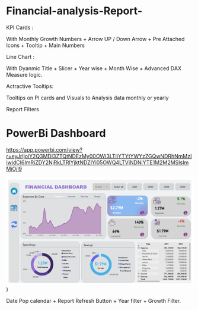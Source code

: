 # Financial-analysis-Report-
KPI Cards :



With Monthly Growth Numbers + Arrow UP / Down Arrow + Pre Attached Icons + Tooltip + Main Numbers



Line Chart :



With Dyanmic Title + Slicer + Year wise + Month Wise + Advanced DAX Measure logic.



Actractive Tooltips: 



Tooltips on PI cards and Visuals to Analysis data monthly or yearly

Report Filters


# PowerBi Dashboard

https://app.powerbi.com/view?r=eyJrIjoiY2Q3MDI3ZTQtNDEzMy00OWI3LTliYTYtYWYzZGQwNDRhNmMzIiwidCI6ImRiZDY2NjRkLTRlYjktNDZlYi05OWQ4LTVjNDNiYTE1M2M2MSIsImMiOjl9

![](https://github.com/RimaJAMLI21/Financial-analysis-Report-/blob/main/finanrep.PNG))


Date Pop calendar + Report Refresh Button + Year filter + Growth Filter.
